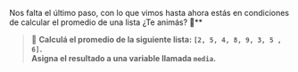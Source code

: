 Nos falta el último paso, con lo que vimos hasta ahora estás en condiciones de calcular el promedio de una lista ¿Te animás? :muscle:**<br>
> :memo: **Calculá el promedio de la siguiente lista: `[2, 5, 4, 8, 9, 3, 5 , 6]`.**<br>
>        **Asigna el resultado a una variable llamada `media`.**